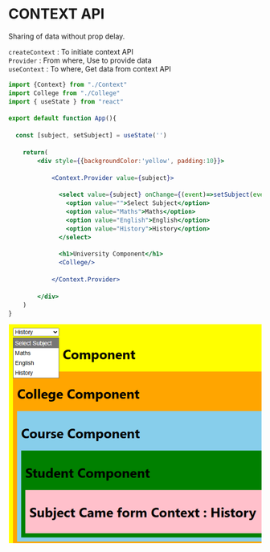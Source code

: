 # CONTEXT API
Sharing of data without prop delay.

`createContext` : To initiate context API  
`Provider` : From where, Use to provide data  
`useContext` : To where, Get data from context API

```jsx
import {Context} from "./Context"
import College from "./College"
import { useState } from "react"

export default function App(){

  const [subject, setSubject] = useState('')
 
    return(
        <div style={{backgroundColor:'yellow', padding:10}}>

            <Context.Provider value={subject}>

              <select value={subject} onChange={(event)=>setSubject(event.target.value)}>
                <option value="">Select Subject</option>
                <option value="Maths">Maths</option>
                <option value="English">English</option>
                <option value="History">History</option>
              </select>

              <h1>University Component</h1>
              <College/>

            </Context.Provider>

        </div>
    ) 
}
```
![alt text](image-8.png)
